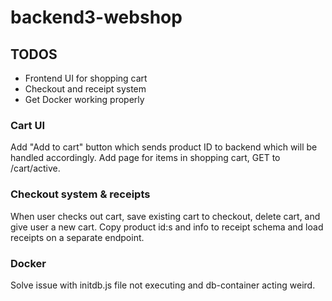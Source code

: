 # backend3-webshop

## TODOS
- Frontend UI for shopping cart
- Checkout and receipt system
- Get Docker working properly

### Cart UI
Add "Add to cart" button which sends product ID to backend which will be handled accordingly.
Add page for items in shopping cart, GET to /cart/active.

### Checkout system & receipts
When user checks out cart, save existing cart to checkout, delete cart, and give user a new cart.
Copy product id:s and info to receipt schema and load receipts on a separate endpoint.

### Docker
Solve issue with initdb.js file not executing and db-container acting weird.
